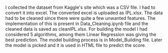 I collected the dataset from Kaggle's site which was a CSV file. I had to convert it into excel. The converted excel is uploaded as IPL.xlsx.
The data had to be cleaned since there were quite a few unwanted features. The implementation of this is present in Data_Cleaning.ipynb file and the cleaned data is saved as cleanIPL.xlsx.
For building the model I had considered 5 algorithms, among them Linear Regression was giving the best prediction. The model building process is in Model_Building file. Later the model is picked and it is used in HTML file to predict the score.
